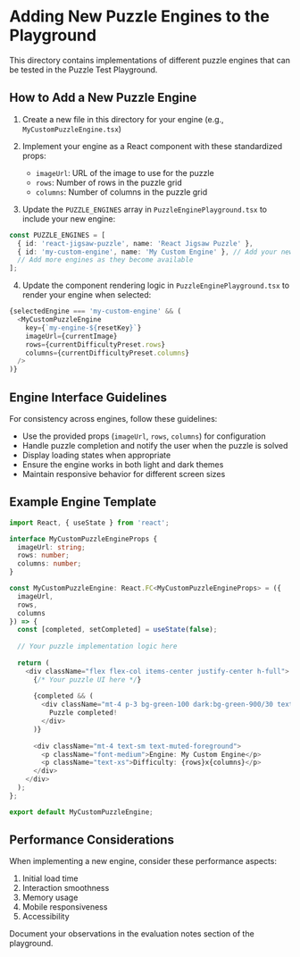 
# Adding New Puzzle Engines to the Playground

This directory contains implementations of different puzzle engines that can be tested in the Puzzle Test Playground.

## How to Add a New Puzzle Engine

1. Create a new file in this directory for your engine (e.g., `MyCustomPuzzleEngine.tsx`)
2. Implement your engine as a React component with these standardized props:
   - `imageUrl`: URL of the image to use for the puzzle
   - `rows`: Number of rows in the puzzle grid
   - `columns`: Number of columns in the puzzle grid

3. Update the `PUZZLE_ENGINES` array in `PuzzleEnginePlayground.tsx` to include your new engine:

```typescript
const PUZZLE_ENGINES = [
  { id: 'react-jigsaw-puzzle', name: 'React Jigsaw Puzzle' },
  { id: 'my-custom-engine', name: 'My Custom Engine' }, // Add your new engine here
  // Add more engines as they become available
];
```

4. Update the component rendering logic in `PuzzleEnginePlayground.tsx` to render your engine when selected:

```typescript
{selectedEngine === 'my-custom-engine' && (
  <MyCustomPuzzleEngine
    key={`my-engine-${resetKey}`}
    imageUrl={currentImage}
    rows={currentDifficultyPreset.rows}
    columns={currentDifficultyPreset.columns}
  />
)}
```

## Engine Interface Guidelines

For consistency across engines, follow these guidelines:

- Use the provided props (`imageUrl`, `rows`, `columns`) for configuration
- Handle puzzle completion and notify the user when the puzzle is solved
- Display loading states when appropriate
- Ensure the engine works in both light and dark themes
- Maintain responsive behavior for different screen sizes

## Example Engine Template

```typescript
import React, { useState } from 'react';

interface MyCustomPuzzleEngineProps {
  imageUrl: string;
  rows: number;
  columns: number;
}

const MyCustomPuzzleEngine: React.FC<MyCustomPuzzleEngineProps> = ({ 
  imageUrl, 
  rows, 
  columns 
}) => {
  const [completed, setCompleted] = useState(false);
  
  // Your puzzle implementation logic here
  
  return (
    <div className="flex flex-col items-center justify-center h-full">
      {/* Your puzzle UI here */}
      
      {completed && (
        <div className="mt-4 p-3 bg-green-100 dark:bg-green-900/30 text-green-800 dark:text-green-300 rounded-md">
          Puzzle completed!
        </div>
      )}
      
      <div className="mt-4 text-sm text-muted-foreground">
        <p className="font-medium">Engine: My Custom Engine</p>
        <p className="text-xs">Difficulty: {rows}x{columns}</p>
      </div>
    </div>
  );
};

export default MyCustomPuzzleEngine;
```

## Performance Considerations

When implementing a new engine, consider these performance aspects:

1. Initial load time
2. Interaction smoothness
3. Memory usage
4. Mobile responsiveness
5. Accessibility

Document your observations in the evaluation notes section of the playground.
